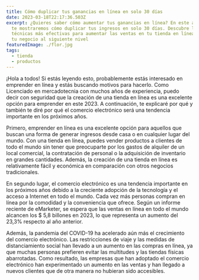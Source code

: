 ```yaml
---
title: Cómo duplicar tus ganancias en línea en solo 30 días
date: 2023-03-18T22:17:36.503Z
excerpt: ¿Quieres saber cómo aumentar tus ganancias en línea? En este artículo
  te mostraremos cómo duplicar tus ingresos en solo 30 días. Descubre las
  técnicas más efectivas para aumentar las ventas en tu tienda en línea y llevar
  tu negocio al siguiente nivel
featuredImage: ./flor.jpg
tags:
  - tienda
  - productos
---
```

<!--StartFragment-->

¡Hola a todos! Si estás leyendo esto, probablemente estás interesado en emprender en línea y estás buscando motivos para hacerlo. Como Licenciado en mercadotecnia con muchos años de experiencia, puedo decir con seguridad que la creación de una tienda en línea es una excelente opción para emprender en este 2023. A continuación, te explicaré por qué y también te diré por qué el comercio electrónico será una tendencia importante en los próximos años.

Primero, emprender en línea es una excelente opción para aquellos que buscan una forma de generar ingresos desde casa o en cualquier lugar del mundo. Con una tienda en línea, puedes vender productos a clientes de todo el mundo sin tener que preocuparte por los gastos de alquiler de un local comercial, la contratación de personal o la adquisición de inventario en grandes cantidades. Además, la creación de una tienda en línea es relativamente fácil y económica en comparación con otros negocios tradicionales.

En segundo lugar, el comercio electrónico es una tendencia importante en los próximos años debido a la creciente adopción de la tecnología y el acceso a Internet en todo el mundo. Cada vez más personas compran en línea por la comodidad y la conveniencia que ofrece. Según un informe reciente de eMarketer, se espera que las ventas en línea en todo el mundo alcancen los $ 5,8 billones en 2023, lo que representa un aumento del 23,3% respecto al año anterior.

Además, la pandemia del COVID-19 ha acelerado aún más el crecimiento del comercio electrónico. Las restricciones de viaje y las medidas de distanciamiento social han llevado a un aumento en las compras en línea, ya que muchas personas prefieren evitar las multitudes y las tiendas físicas abarrotadas. Como resultado, las empresas que han adoptado el comercio electrónico han experimentado un aumento en las ventas y han llegado a nuevos clientes que de otra manera no hubieran sido accesibles.

<!--EndFragment-->